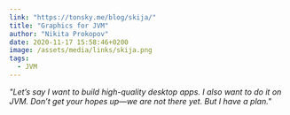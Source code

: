 ```yaml
---
link: "https://tonsky.me/blog/skija/"
title: "Graphics for JVM"
author: "Nikita Prokopov"
date: 2020-11-17 15:58:46+0200
image: /assets/media/links/skija.png
tags:
  - JVM
---
```


_"Let’s say I want to build high-quality desktop apps. I also want to do it on JVM. Don’t get your hopes up—we are not there yet. But I have a plan."_